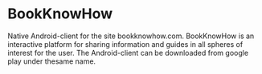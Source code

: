 # BookKnowHow
Native Android-client for the site bookknowhow.com. BookKnowHow is an interactive platform for sharing information and guides in all spheres of interest for the user. The Android-client can be downloaded from google play under thesame name.
